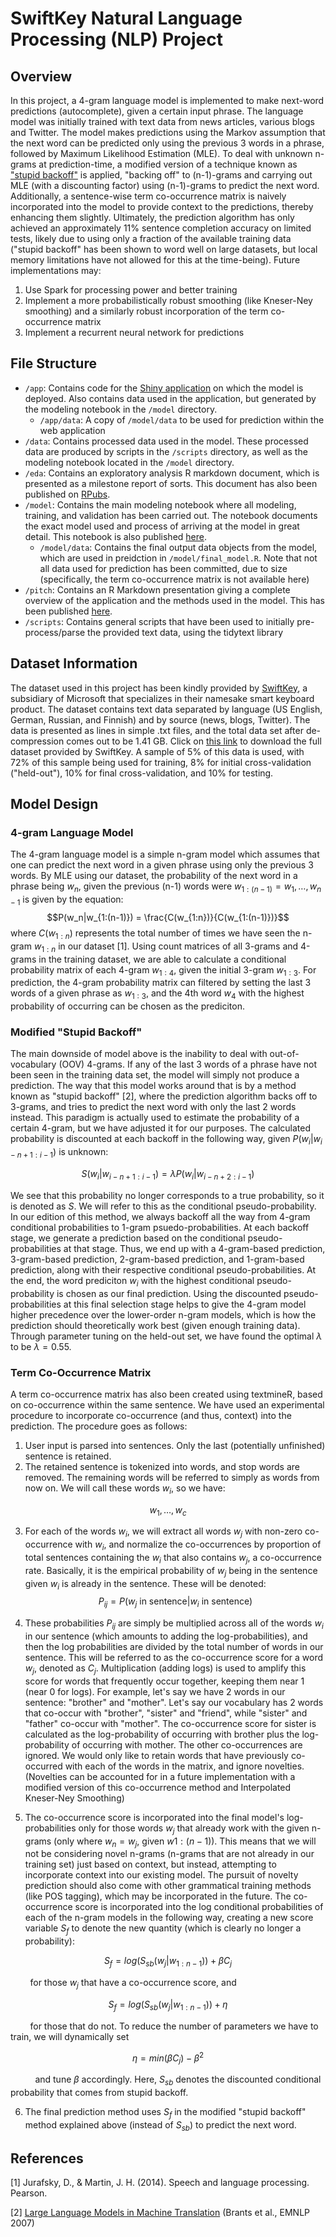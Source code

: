 # SwiftKey Natural Language Processing (NLP) Project

## Overview
In this project, a 4-gram language model is implemented to make next-word predictions (autocomplete), given a certain input phrase. The language model was initially trained with text data from news articles, various blogs and Twitter. The model makes predictions using the Markov assumption that the next word can be predicted only using the previous 3 words in a phrase, followed by Maximum Likelihood Estimation (MLE). To deal with unknown n-grams at prediction-time, a modified version of a technique known as ["stupid backoff"](https://aclanthology.org/D07-1090.pdf) is applied, "backing off" to (n-1)-grams and carrying out MLE (with a discounting factor) using (n-1)-grams to predict the next word. Additionally, a sentence-wise term co-occurrence matrix is naively incorporated into the model to provide context to the predictions, thereby enhancing them slightly. Ultimately, the prediction algorithm has only achieved an approximately 11% sentence completion accuracy on limited tests, likely due to using only a fraction of the available training data ("stupid backoff" has been shown to word well on large datasets, but local memory limitations have not allowed for this at the time-being). Future implementations may: 

1. Use Spark for processing power and better training
2. Implement a more probabilistically robust smoothing (like Kneser-Ney smoothing) and a similarly robust incorporation of the term co-occurrence matrix
3. Implement a recurrent neural network for predictions


## File Structure

- `/app`: Contains code for the [Shiny application](https://akota64.shinyapps.io/Autocomplete_Application) on which the model is deployed. Also contains data used in the application, but generated by the modeling notebook in the `/model` directory.
  - `/app/data`: A copy of `/model/data` to be used for prediction within the web application
- `/data`: Contains processed data used in the model. These processed data are produced by scripts in the `/scripts` directory, as well as the modeling notebook located in the `/model` directory.
- `/eda`: Contains an exploratory analysis R markdown document, which is presented as a milestone report of sorts. This document has also been published on [RPubs](https://rpubs.com/imak64/932787).
- `/model`: Contains the main modeling notebook where all modeling, training, and validation has been carried out. The notebook documents the exact model used and process of arriving at the model in great detail. This notebook is also published [here](https://rpubs.com/imak64/935112).
  - `/model/data`: Contains the final output data objects from the model, which are used in preidction in `/model/final_model.R`. Note that not all data used for prediction has been committed, due to size (specifically, the term co-occurrence matrix is not available here)
- `/pitch`: Contains an R Markdown presentation giving a complete overview of the application and the methods used in the model. This has been published [here](https://rpubs.com/imak64/933651).
- `/scripts`: Contains general scripts that have been used to initially pre-process/parse the provided text data, using the tidytext library


## Dataset Information
The dataset used in this project has been kindly provided by [SwiftKey](https://www.microsoft.com/en-us/swiftkey?activetab=pivot_1%3aprimaryr2), a subsidiary of Microsoft that specializes in their namesake smart keyboard product. The dataset contains text data separated by language (US English, German, Russian, and Finnish) and by source (news, blogs, Twitter). The data is presented as lines in simple .txt files, and the total data set after de-compression comes out to be 1.41 GB. Click on [this link](https://d396qusza40orc.cloudfront.net/dsscapstone/dataset/Coursera-SwiftKey.zip) to download the full dataset provided by SwiftKey. A sample of 5% of this data is used, with 72% of this sample being used for training, 8% for initial cross-validation ("held-out"), 10% for final cross-validation, and 10% for testing.

## Model Design
### 4-gram Language Model
The 4-gram language model is a simple n-gram model which assumes that one can predict the next word in a given phrase using only the previous 3 words. By MLE using our dataset, the probability of the next word in a phrase being $w_n$, given the previous (n-1) words were $w_{1:(n-1)} = w_1, \dots, w_{n-1}$ is given by the equation:
$$P(w_n|w_{1:(n-1)}) = \frac{C(w_{1:n})}{C(w_{1:(n-1)})}$$
where $C(w_{1:n})$ represents the total number of times we have seen the n-gram $w_{1:n}$ in our dataset [1]. Using count matrices of all 3-grams and 4-grams in the training dataset, we are able to calculate a conditional probability matrix of each 4-gram $w_{1:4}$, given the initial 3-gram $w_{1:3}$. For prediction, the 4-gram probability matrix can filtered by setting the last 3 words of a given phrase as $w_{1:3}$, and the 4th word $w_4$ with the highest probability of occurring can be chosen as the prediciton.

### Modified "Stupid Backoff"
The main downside of model above is the inability to deal with out-of-vocabulary (OOV) 4-grams. If any of the last 3 words of a phrase have not been seen in the training data set, the model will simply not produce a prediction. The way that this model works around that is by a method known as "stupid backoff" [2], where the prediction algorithm backs off to 3-grams, and tries to predict the next word with only the last 2 words instead. This paradigm is actually used to estimate the probability of a certain 4-gram, but we have adjusted it for our purposes. The calculated probability is discounted at each backoff in the following way, given $P(w_i|w_{i-n+1:i-1})$ is unknown:

$$S(w_i|w_{i-n+1:i-1}) = \lambda P(w_i|w_{i-n+2:i-1})$$

We see that this probability no longer corresponds to a true probability, so it is denoted as $S$. We will refer to this as the conditional pseudo-probability. In our edition of this method, we always backoff all the way from 4-gram conditional probabilities to 1-gram psuedo-probabilities. At each backoff stage, we generate a prediction based on the conditional pseudo-probabilities at that stage. Thus, we end up with a 4-gram-based prediction, 3-gram-based prediction, 2-gram-based prediction, and 1-gram-based prediction, along with their respective conditional pseudo-probabilities. At the end, the word prediciton $w_i$ with the highest conditional pseudo-probability is chosen as our final prediction. Using the discounted pseudo-probabilities at this final selection stage helps to give the 4-gram model higher precedence over the lower-order n-gram models, which is how the prediction should theoretically work best (given enough training data). Through parameter tuning on the held-out set, we have found the optimal $\lambda$ to be $\lambda = 0.55$.

### Term Co-Occurrence Matrix
A term co-occurrence matrix has also been created using textmineR, based on co-occurrence within the same sentence. We have used an experimental procedure to incorporate co-occurrence (and thus, context) into the prediction. The procedure goes as follows:

1. User input is parsed into sentences. Only the last (potentially unfinished) sentence is retained.
2. The retained sentence is tokenized into words, and stop words are removed. The remaining words will be referred to simply as words from now on. We will call these words $w_i$, so we have:

$$w_1, \dots , w_c$$

3. For each of the words $w_i$, we will extract all words $w_j$ with non-zero co-occurrence with $w_i$, and normalize the co-occurrences by proportion of total sentences containing the $w_i$ that also contains $w_j$, a co-occurrence rate. Basically, it is the empirical probability of $w_j$ being in the sentence given $w_i$ is already in the sentence. These will be denoted:
$$P_{ij} = P(w_j \text{ in sentence}|w_i \text{ in sentence})$$

4. These probabilities $P_{ij}$ are simply be multiplied across all of the words $w_i$ in our sentence (which amounts to adding the log-probabilities), and then the log probabilities are divided by the total number of words in our sentence. This will be referred to as the co-occurrence score for a word $w_j$, denoted as $C_j$. Multiplication (adding logs) is used to amplify this score for words that frequently occur together, keeping them near 1 (near 0 for logs). For example, let's say we have 2 words in our sentence: "brother" and "mother". Let's say our vocabulary has 2 words that co-occur with "brother", "sister" and "friend", while "sister" and "father" co-occur with "mother". The co-occurrence score for sister is calculated as the log-probability of occurring with brother plus the log-probability of occurring with mother. The other co-occurrences are ignored. We would only like to retain words that have previously co-occurred with each of the words in the matrix, and ignore novelties. (Novelties can be accounted for in a future implementation with a modified version of this co-occurrence method and Interpolated Kneser-Ney Smoothing)

5. The co-occurrence score is incorporated into the final model's log-probabilities only for those words $w_j$ that already work with the given n-grams (only where $w_n=w_j$, given $w{1:(n-1)}$). This means that we will not be considering novel n-grams (n-grams that are not already in our training set) just based on context, but instead, attempting to incorporate context into our existing model. The pursuit of novelty prediction should also come with other grammatical training methods (like POS tagging), which may be incorporated in the future. The co-occurrence score is incorporated into the log conditional probabilities of each of the n-gram models in the following way, creating a new score variable $S_f$ to denote the new quantity (which is clearly no longer a probability):

$$S_f = log(S_{sb}(w_j|w_{1:n-1})) + \beta C_j$$

&nbsp; &nbsp; &nbsp; &nbsp; for those $w_j$ that have a co-occurrence score, and

$$S_f = log(S_{sb}(w_j|w_{1:n-1})) + \eta$$

&nbsp; &nbsp; &nbsp; &nbsp; for those that do not. To reduce the number of parameters we have to train, we will dynamically set

$$\eta = min(\beta C_j)-\beta^2$$

&nbsp; &nbsp; &nbsp; &nbsp; &nbsp; and tune $\beta$ accordingly. Here, $S_{sb}$ denotes the discounted conditional probability that comes from stupid backoff.

6. The final prediction method uses $S_f$ in the modified "stupid backoff" method explained above (instead of $S_{sb}$) to predict the next word.

## References

[1] Jurafsky, D., &amp; Martin, J. H. (2014). Speech and language processing. Pearson. 

[2] [Large Language Models in Machine Translation](https://aclanthology.org/D07-1090) (Brants et al., EMNLP 2007)
